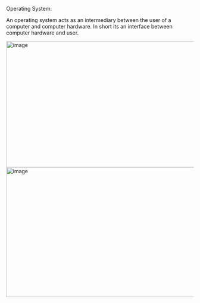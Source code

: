 Operating System:  

An operating system acts as an intermediary between the user of a computer and computer hardware. In short its
an interface between computer hardware and user.  

<img width="689" height="339" alt="image" src="https://github.com/user-attachments/assets/e131d010-5228-4f41-93af-1ace2986c245" />  

<img width="720" height="349" alt="image" src="https://github.com/user-attachments/assets/98a6b3a8-dc15-4ea1-9c6d-246c9b90bb48" />

